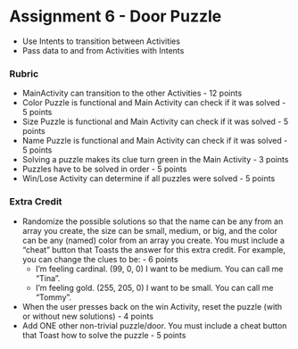 # Assignment 6 - Door Puzzle

* Use Intents to transition between Activities
* Pass data to and from Activities with Intents

### Rubric

* MainActivity can transition to the other Activities - 12 points
* Color Puzzle is functional and Main Activity can check if it was solved - 5 points
* Size Puzzle is functional and Main Activity can check if it was solved - 5 points
* Name Puzzle is functional and Main Activity can check if it was solved - 5 points
* Solving a puzzle makes its clue turn green in the Main Activity - 3 points
* Puzzles have to be solved in order - 5 points
* Win/Lose Activity can determine if all puzzles were solved - 5 points

### Extra Credit

* Randomize the possible solutions so that the name can be any from an array you create, the size can be small, medium, or big, and the color can be any (named) color from an array you create. You must include a “cheat” button that Toasts the answer for this extra credit. For example, you can change the clues to be: - 6 points
  * I’m feeling cardinal. (99, 0, 0) I want to be medium. You can call me “Tina”.
  * I’m feeling gold. (255, 205, 0) I want to be small. You can call me “Tommy”.
* When the user presses back on the win Activity, reset the puzzle (with or without new solutions) - 4 points
* Add ONE other non-trivial puzzle/door. You must include a cheat button that Toast how to solve the puzzle - 5 points

